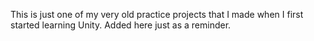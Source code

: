 This is just one of my very old practice projects that I made when I first started learning Unity. Added here just as a reminder.
